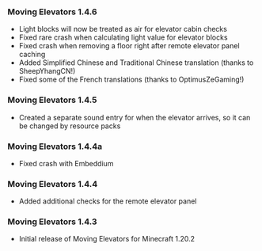 ### Moving Elevators 1.4.6
- Light blocks will now be treated as air for elevator cabin checks
- Fixed rare crash when calculating light value for elevator blocks
- Fixed crash when removing a floor right after remote elevator panel caching
- Added Simplified Chinese and Traditional Chinese translation (thanks to SheepYhangCN!)
- Fixed some of the French translations (thanks to OptimusZeGaming!)

### Moving Elevators 1.4.5
- Created a separate sound entry for when the elevator arrives, so it can be changed by resource packs

### Moving Elevators 1.4.4a
- Fixed crash with Embeddium

### Moving Elevators 1.4.4
- Added additional checks for the remote elevator panel

### Moving Elevators 1.4.3
- Initial release of Moving Elevators for Minecraft 1.20.2
